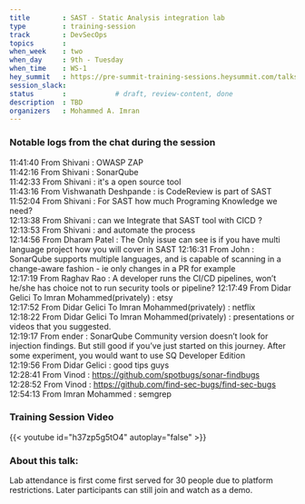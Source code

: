 ```yaml
---
title        : SAST - Static Analysis integration lab
type         : training-session
track        : DevSecOps
topics       : 
when_week    : two
when_day     : 9th - Tuesday
when_time    : WS-1
hey_summit   : https://pre-summit-training-sessions.heysummit.com/talks/sast-static-analysis-integration-lab/
session_slack:
status       :            # draft, review-content, done
description  : TBD
organizers   : Mohammed A. Imran
---
```


### Notable logs from the chat during the session 

11:41:40	 From Shivani : OWASP ZAP   \
11:42:16	 From Shivani : SonarQube   \
11:42:33	 From Shivani : it's a open source tool   \
11:43:16	 From Vishwanath Deshpande : is CodeReview is part of SAST   \
11:52:04	 From Shivani : For SAST how much Programing Knowledge we need?   \
12:13:38	 From Shivani : can we Integrate that SAST tool with CICD ?   \
12:13:53	 From Shivani : and automate the process    \
12:14:56	 From Dharam Patel : The Only issue can see is if you have multi language project how you will cover in SAST
12:16:31	 From John : SonarQube supports multiple languages, and is capable of scanning in a change-aware fashion - ie only changes in a PR for example  \
12:17:19	 From Raghav Rao : A developer runs the CI/CD pipelines, won’t he/she has choice not to run security tools or pipeline?
12:17:49	 From Didar Gelici  To  Imran Mohammed(privately) : etsy   \
12:17:52	 From Didar Gelici  To  Imran Mohammed(privately) : netflix   \
12:18:22	 From Didar Gelici  To  Imran Mohammed(privately) : presentations or videos that you suggested.  \
12:19:17	 From ender : SonarQube Community version doesn’t look for injection findings. But still good if you’ve just started on this journey. After some experiment, you would want to use SQ Developer Edition   \
12:19:56	 From Didar Gelici : good tips guys   \
12:28:41	 From Vinod : https://github.com/spotbugs/sonar-findbugs   \
12:28:52	 From Vinod : https://github.com/find-sec-bugs/find-sec-bugs   \
12:54:13	 From Imran Mohammed : semgrep   

### Training Session Video

{{< youtube id="h37zp5g5tO4" autoplay="false" >}} 

### About this talk:

Lab attendance is first come first served for 30 people due to platform restrictions. 
Later participants can still join and watch as a demo.





